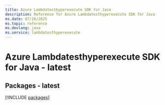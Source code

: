 ```yaml
---
title: Azure Lambdatesthyperexecute SDK for Java
description: Reference for Azure Lambdatesthyperexecute SDK for Java
ms.date: 07/16/2025
ms.topic: reference
ms.devlang: java
ms.service: lambdatesthyperexecute
---
```

# Azure Lambdatesthyperexecute SDK for Java - latest
## Packages - latest
[!INCLUDE [packages](lambdatesthyperexecute-index.md)]